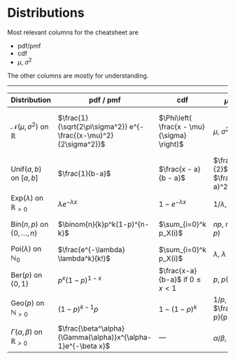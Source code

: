 # Distributions

Most relevant columns for the cheatsheet are

- pdf/pmf
- cdf
- $\mu$, $\sigma^2$

The other columns are mostly for understanding.

---

| Distribution                                | pdf / pmf                                                        | cdf                                         | $\mu$, $\sigma^2$                     | cf                                     | MLE                                                                             | Notes                   |
|---------------------------------------------|------------------------------------------------------------------|---------------------------------------------|---------------------------------------|----------------------------------------|---------------------------------------------------------------------------------|-------------------------|
| $\mathcal{N}(\mu,\sigma^2)$ on $\mathbb{R}$ | $\frac{1}{\sqrt{2\pi\sigma^2}} e^{-\frac{(x-\mu)^2}{2\sigma^2}}$ | $\Phi\left( \frac{x - \mu}{\sigma} \right)$ | $\mu$, $\sigma^2$                     | $e^{i\mu t - \frac{1}{2}\sigma^2 t^2}$ | $\hat{\mu} = \bar{X}_n$, $\hat{\sigma}^2 = \frac{1}{n} \sum(X_i - \bar{X}_n)^2$ | CLT, test stats         |
| Unif($a,b$) on $[a,b]$                      | $\frac{1}{b-a}$                                                  | $\frac{x - a}{b - a}$                       | $\frac{a+b}{2}$, $\frac{(b-a)^2}{12}$ | $\frac{e^{itb} - e^{ita}}{it(b-a)}$    | $\hat{\theta} = \max(X_i)$ (Unif$(0,\theta)$)                                   | Equal probs in interval |
| Exp($\lambda$) on $\mathbb{R}_{>0}$         | $\lambda e^{-\lambda x}$                                         | $1 - e^{-\lambda x}$                        | $1/\lambda$, $1/\lambda^2$            | $\frac{\lambda}{\lambda - it}$         | $\hat{\lambda} = 1/\bar{X}_n$                                                   | Waiting time            |
| Bin($n,p$) on $\{0,\dots,n\}$               | $\binom{n}{k}p^k(1-p)^{n-k}$                                     | $\sum_{i=0}^k p_X(i)$                       | $np$, $np(1-p)$                       | $(1 - p + p e^{it})^n$                 | $\hat{p} = \frac{1}{n} \sum X_i$                                                | # of successes          |
| Poi($\lambda$) on $\mathbb{N}_0$            | $\frac{e^{-\lambda} \lambda^k}{k!}$                              | $\sum_{i=0}^k p_X(i)$                       | $\lambda$, $\lambda$                  | $e^{\lambda(e^{it} - 1)}$              | $\hat{\lambda} = \bar{X}_n$                                                     | Rare events             |
| Ber($p$) on $\{0,1\}$                       | $p^x(1-p)^{1-x}$                                                 | $\frac{x-a}{b-a}$ if $0 \leq x < 1$         | $p$, $p(1 - p)$                       | $(1 - p) + pe^{it}$                    | $\hat{p} = \bar{X}_n$                                                           | Bin($n=1$)              |
| Geo($p$) on $\mathbb{N}_{>0}$               | $(1-p)^{k-1}p$                                                   | $1 - (1 - p)^k$                             | $1/p$, $\frac{1-p}{p^2}$              | $\frac{pe^{it}}{1 - (1 - p)e^{it}}$    | $\hat{p} = 1/\bar{X}_n$                                                         | Trials until success    |
| $\Gamma(\alpha,\beta)$ on $\mathbb{R}_{>0}$ | $\frac{\beta^\alpha}{\Gamma(\alpha)}x^{\alpha-1}e^{-\beta x}$    | —                                           | $\alpha/\beta$, $\alpha/\beta^2$      | $(1 - it/\beta)^{-\alpha}$             | —                                                                               | Sum of exponentials     |
